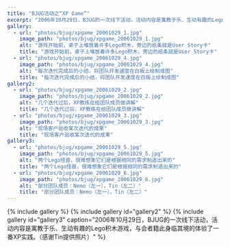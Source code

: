 ```yaml
---
title: "BJUG活动之“XP Game”"
excerpt: "2006年10月29日，BJUG的一次线下活动，活动内容是寓教于乐、生动有趣的Lego积木游戏，与会者籍此身临其境的体验了一番XP实践。"
gallery:
  - url: "photos/bjug/xpgame_20061029_1.jpg"
    image_path: "photos/bjug/xpgame_20061029_1.jpg"
    alt: "游戏开始前，桌子上堆放着许多Lego积木，旁边的纸条就是User Story卡"
    title: "游戏开始前，桌子上堆放着许多Lego积木，旁边的纸条就是User Story卡"
  - url: "photos/bjug/xpgame_20061029_4.jpg"
    image_path: "photos/bjug/xpgame_20061029_4.jpg"
    alt: "每次迭代完成后的小结，将团队开发速度在白板上绘制成图"
    title: "每次迭代完成后的小结，将团队开发速度在白板上绘制成图"
gallery2:
  - url: "photos/bjug/xpgame_20061029_2.jpg"
    image_path: "photos/bjug/xpgame_20061029_2.jpg"
    alt: "几个迭代过后，XP教练在给团队成员做讲解"
    title: "几个迭代过后，XP教练在给团队成员做讲解"
  - url: "photos/bjug/xpgame_20061029_3.jpg"
    image_path: "photos/bjug/xpgame_20061029_3.jpg"
    alt: "现场客户验收某次迭代的成果"
    title: "现场客户验收某次迭代的成果"
gallery3:
  - url: "photos/bjug/xpgame_20061029_5.jpg"
    image_path: "photos/bjug/xpgame_20061029_5.jpg"
    alt: "两个Lego怪兽，很难想象它们是根据相同的需求制造出来的"
    title: "两个Lego怪兽，很难想象它们是根据相同的需求制造出来的"
  - url: "photos/bjug/xpgame_20061029_6.jpg"
    image_path: "photos/bjug/xpgame_20061029_6.jpg"
    alt: "部分团队成员：Nemo（左一），Tin（左二）"
    title: "部分团队成员：Nemo（左一），Tin（左二）"
---
```


{% include gallery %}
{% include gallery id="gallery2" %}
{% include gallery id="gallery3" caption="2006年10月29日，BJUG的一次线下活动，活动内容是寓教于乐、生动有趣的Lego积木游戏，与会者籍此身临其境的体验了一番XP实践。（感谢Tin提供照片）" %}

